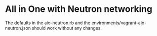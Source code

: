 # All in One with Neutron networking

The defaults in the aio-neutron.rb and the environments/vagrant-aio-neutron.json should work without any changes.
